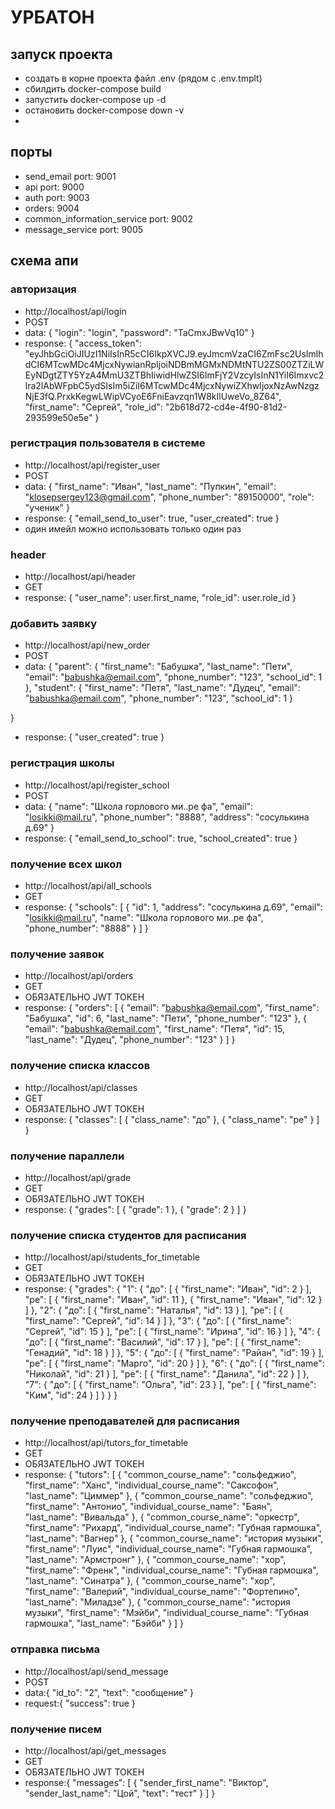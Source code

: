 # УРБАТОН

## запуск проекта
- создать в корне проекта файл .env (рядом с .env.tmplt)
- сбилдить docker-compose build
- запустить docker-compose up -d
- остановить docker-compose down -v
- 
## порты
- send_email port: 9001 
- api port: 9000
- auth port: 9003
- orders: 9004
- common_information_service port: 9002
- message_service port: 9005


## схема апи
### авторизация
- http://localhost/api/login
- POST 
- data: {
    "login": "login",
    "password": "TaCmxJBwVq10"
}
- response: {
    "access_token": "eyJhbGciOiJIUzI1NiIsInR5cCI6IkpXVCJ9.eyJmcmVzaCI6ZmFsc2UsImlhdCI6MTcwMDc4MjcxNywianRpIjoiNDBmMGMxNDMtNTU2ZS00ZTZiLWEyNDgtZTY5YzA4MmU3ZTBhIiwidHlwZSI6ImFjY2VzcyIsInN1YiI6Imxvc2lra2lAbWFpbC5ydSIsIm5iZiI6MTcwMDc4MjcxNywiZXhwIjoxNzAwNzgzNjE3fQ.PrxkKegwLWipVCyoE6FniEavzqn1W8kIlUweVo_8Z64",
    "first_name": "Сергей",
    "role_id": "2b618d72-cd4e-4f90-81d2-293599e50e5e"
}
### регистрация пользователя в системе
- http://localhost/api/register_user
- POST
- data: {
    "first_name": "Иван",
    "last_name": "Пупкин",
    "email": "klosepsergey123@gmail.com",
    "phone_number": "89150000",
    "role": "ученик"
}
- response: {
    "email_send_to_user": true,
    "user_created": true
}
- один имейл можно использовать только один раз

### header
- http://localhost/api/header
- GET
- response: {
    "user_name": user.first_name,
    "role_id": user.role_id
}

### добавить заявку 
- http://localhost/api/new_order
- POST
- data: {
    "parent": 
    {
        "first_name": "Бабушка",
        "last_name": "Пети",
        "email": "babushka@email.com",
        "phone_number": "123",
        "school_id": 1
      },
      "student": 
      {
          "first_name": "Петя",
          "last_name": "Дудец",
          "email": "babushka@email.com",
          "phone_number": "123",
          "school_id": 1
      }
    
}
- response: {
    "user_created": true
}

### регистрация школы
- http://localhost/api/register_school
- POST
- data: {
    "name": "Школа горлового ми..ре фа",
    "email": "losikki@mail.ru",
    "phone_number": "8888",
    "address": "сосулькина д.69"
}
- response: {
    "email_send_to_school": true,
    "school_created": true
}

### получение всех школ
- http://localhost/api/all_schools
- GET
- response: {
    "schools": [
        {
            "id": 1,
            "address": "сосулькина д.69",
            "email": "losikki@mail.ru",
            "name": "Школа горлового ми..ре фа",
            "phone_number": "8888"
        }
    ]
}

### получение заявок
- http://localhost/api/orders
- GET
- ОБЯЗАТЕЛЬНО JWT ТОКЕН
- response: {
    "orders": [
        {
            "email": "babushka@email.com",
            "first_name": "Бабушка",
            "id": 6,
            "last_name": "Пети",
            "phone_number": "123"
        },
        {
            "email": "babushka@email.com",
            "first_name": "Петя",
            "id": 15,
            "last_name": "Дудец",
            "phone_number": "123"
        }
    ]
}

### получение списка классов
- http://localhost/api/classes
- GET
- ОБЯЗАТЕЛЬНО JWT ТОКЕН
- response: {
    "classes": [
        {
            "class_name": "до"
        },
        {
            "class_name": "ре"
        }
    ]
}

### получение параллели
- http://localhost/api/grade
- GET
- ОБЯЗАТЕЛЬНО JWT ТОКЕН
- response: {
    "grades": [
        {
            "grade": 1
        },
        {
            "grade": 2
        }
    ]
}

### получение списка студентов для расписания
- http://localhost/api/students_for_timetable
- GET
- ОБЯЗАТЕЛЬНО JWT ТОКЕН
- response: {
    "grades": {
        "1": {
            "до": [
                {
                    "first_name": "Иван",
                    "id": 2
                }
            ],
            "ре": [
                {
                    "first_name": "Иван",
                    "id": 11
                },
                {
                    "first_name": "Иван",
                    "id": 12
                }
            ]
        },
        "2": {
            "до": [
                {
                    "first_name": "Наталья",
                    "id": 13
                }
            ],
            "ре": [
                {
                    "first_name": "Сергей",
                    "id": 14
                }
            ]
        },
        "3": {
            "до": [
                {
                    "first_name": "Сергей",
                    "id": 15
                }
            ],
            "ре": [
                {
                    "first_name": "Ирина",
                    "id": 16
                }
            ]
        },
        "4": {
            "до": [
                {
                    "first_name": "Василий",
                    "id": 17
                }
            ],
            "ре": [
                {
                    "first_name": "Генадий",
                    "id": 18
                }
            ]
        },
        "5": {
            "до": [
                {
                    "first_name": "Райан",
                    "id": 19
                }
            ],
            "ре": [
                {
                    "first_name": "Марго",
                    "id": 20
                }
            ]
        },
        "6": {
            "до": [
                {
                    "first_name": "Николай",
                    "id": 21
                }
            ],
            "ре": [
                {
                    "first_name": "Данила",
                    "id": 22
                }
            ]
        },
        "7": {
            "до": [
                {
                    "first_name": "Ольга",
                    "id": 23
                }
            ],
            "ре": [
                {
                    "first_name": "Ким",
                    "id": 24
                }
            ]
        }
    }
}

### получение преподавателей для расписания 
- http://localhost/api/tutors_for_timetable
- GET
- ОБЯЗАТЕЛЬНО JWT ТОКЕН
- response: {
    "tutors": [
        {
            "common_course_name": "сольфеджио",
            "first_name": "Ханс",
            "individual_course_name": "Саксофон",
            "last_name": "Циммер"
        },
        {
            "common_course_name": "сольфеджио",
            "first_name": "Антонио",
            "individual_course_name": "Баян",
            "last_name": "Вивальда"
        },
        {
            "common_course_name": "оркестр",
            "first_name": "Рихард",
            "individual_course_name": "Губная гармошка",
            "last_name": "Вагнер"
        },
        {
            "common_course_name": "история музыки",
            "first_name": "Луис",
            "individual_course_name": "Губная гармошка",
            "last_name": "Армстронг"
        },
        {
            "common_course_name": "хор",
            "first_name": "Френк",
            "individual_course_name": "Губная гармошка",
            "last_name": "Синатра"
        },
        {
            "common_course_name": "хор",
            "first_name": "Валерий",
            "individual_course_name": "Фортепино",
            "last_name": "Миладзе"
        },
        {
            "common_course_name": "история музыки",
            "first_name": "Мэйби",
            "individual_course_name": "Губная гармошка",
            "last_name": "Бэйби"
        }
    ]
}

### отправка письма
- http://localhost/api/send_message
- POST
- data:{
    "id_to": "2",
    "text": "сообщение"
}
- request:{
    "success": true
}

### получение писем
- http://localhost/api/get_messages
- GET
- ОБЯЗАТЕЛЬНО JWT ТОКЕН
- response:{
    "messages": [
        {
            "sender_first_name": "Виктор",
            "sender_last_name": "Цой",
            "text": "тест"
        }
    ]
}